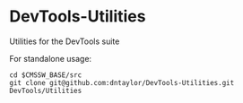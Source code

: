 # DevTools-Utilities
Utilities for the DevTools suite

For standalone usage:

```
cd $CMSSW_BASE/src
git clone git@github.com:dntaylor/DevTools-Utilities.git DevTools/Utilities
```
